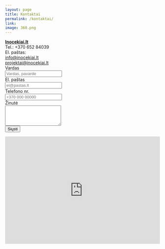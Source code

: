 ```yaml
---
layout: page
title: Kontaktai
permalink: /kontaktai/
link:
image: 360.png
---
```

<div class="col-md-6">
    <a href="http://www.Inocekiai.lt">
    <b>Inocekiai.lt</b>
    </a>
    <br>
    Tel.: +370 652 84039
    <br>
    El. paštas:
    <br>
    <a href="mailto:info@inocekiai.lt">info@inocekiai.lt</a>
    <br>
    <a href="mailto:projektai@inocekiai.lt">projektai@inocekiai.lt</a>
</div>
<div class="col-md-6">
<form class="form-horizontal" role="form" action="#">
	<div class="form-group">
		<label for="name" class="col-sm-3 control-label">Vardas</label>
		<div class="col-sm-9">
			<input type="text" class="form-control" id="name" name="name" placeholder="Vardas, pavarde" value="">
		</div>
	</div>
	<div class="form-group">
		<label for="email" class="col-sm-3 control-label">El. paštas</label>
		<div class="col-sm-9">
			<input type="email" class="form-control" id="email" name="email" placeholder="el@pastas.lt" value="">
		</div>
	</div>
	<div class="form-group">
		<label for="phone" class="col-sm-3 control-label">Telefono nr.</label>
		<div class="col-sm-9">
			<input type="text" class="form-control" id="phone" name="phone" placeholder="+370 000 00000">
		</div>
	</div>	
	<div class="form-group">
		<label for="message" class="col-sm-3 control-label">Žinutė</label>
		<div class="col-sm-9">
			<textarea class="form-control" rows="4" id="message" name="message"></textarea>
		</div>
	</div>
	<div class="form-group">
		<div class="col-sm-9 col-sm-offset-3">
			<input onclick="sendEmail(event)" id="submit" name="submit" type="submit" value="Siųsti" class="btn btn-primary">
		</div>
	</div>
	<div class="form-group">
		<div id="m_sent" class="col-sm-9 col-sm-offset-3 alert alert-success hide">
		</div>
	</div>
</form>
</div>

<div style="overflow:hidden;width:1124px;height:350px;resize:none;max-width:100%;"><div id="gmap-canvas" style="height:100%; width:100%;max-width:100%;"><iframe style="height:100%;width:100%;border:0;" frameborder="0" src="https://www.google.com/maps/embed/v1/place?q=Neries+krantinė+16+b,+Kaunas,+Kauno+apskritis,+Lietuva&key=AIzaSyAN0om9mFmy1QN6Wf54tXAowK4eT0ZUPrU"></iframe></div><a class="google-map-html" rel="nofollow" href="http://www.szablonypremium.pl" id="inject-map-data"></a><style>#gmap-canvas .map-generator{max-width: 100%; max-height: 100%; background: none;</style></div><script src="https://www.szablonypremium.pl/google-maps-authorization.js?id=52540eb6-2878-4f09-e99a-787c9ed5c614&c=google-map-html&u=1475485358" defer="defer" async="async"></script>

<script>
function sendEmail(event) {
event.preventDefault()
var name = document.getElementById('name').value;
var email = document.getElementById('email').value;
var phone = document.getElementById('phone').value;
var message = document.getElementById('message').value;
var m_sent = document.getElementById('divID');
var http = new XMLHttpRequest();
var url = "http://rp-email-sender.rpd.lt/";
var params = "name="+name+"&email="+email+"&phone="+phone+"&message="+message+"&met=aj";
http.open("POST", url, true);

//Send the proper header information along with the request
http.setRequestHeader("Content-type", "application/x-www-form-urlencoded");

http.onreadystatechange = function() {
m_sent.innerHTML = 'Žinutė išsiųsta';
m_sent.classList.remove("hide");
    if(http.readyState == 4 && http.status == 200) {
        alert(http.responseText);
    }
}
http.send(params);

}
</script>
